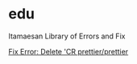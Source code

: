 # edu
Itamaesan Library of Errors and Fix

[Fix Error: Delete 'CR  prettier/prettier](https://github.com/itamaesanorg/edu/blob/main/Error%20Delete%20CR%20prettier.md)

